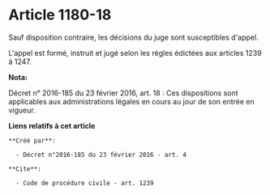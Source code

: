 # Article 1180-18

Sauf disposition contraire, les décisions du juge sont susceptibles d'appel. 

L'appel est formé, instruit et jugé selon les règles édictées aux articles 1239 à 1247.

**Nota:**

Décret n° 2016-185 du 23 février 2016, art. 18 : Ces dispositions sont applicables aux administrations légales en cours au
jour de son entrée en vigueur.

**Liens relatifs à cet article**

	**Créé par**:

	  - Décret n°2016-185 du 23 février 2016 - art. 4

	**Cite**:

	  - Code de procédure civile - art. 1239
